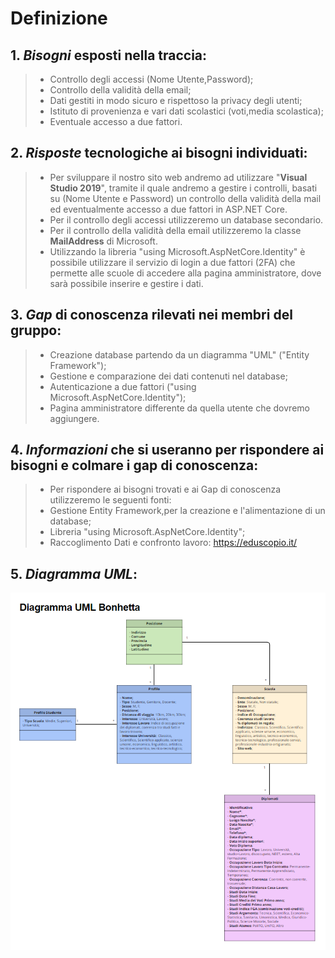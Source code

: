 # Definizione

## 1. *Bisogni* esposti nella traccia:
> - Controllo degli accessi (Nome Utente,Password);
> - Controllo della validità della email;
> - Dati gestiti in modo sicuro e rispettoso la privacy degli utenti;
> - Istituto di provenienza e vari dati scolastici (voti,media scolastica);
> - Eventuale accesso a due fattori.

## 2. *Risposte* tecnologiche ai bisogni individuati:
> - Per sviluppare il nostro sito web andremo ad utilizzare "**Visual Studio 2019**", tramite il quale  andremo a gestire i controlli, basati su (Nome Utente e Password) un controllo della validità della mail ed eventualmente accesso a due fattori in ASP.NET Core.
> - Per il controllo degli accessi utilizzeremo un database secondario.
> - Per il controllo della validità della email utilizzeremo la classe **MailAddress** di Microsoft.
> - Utilizzando la libreria "using Microsoft.AspNetCore.Identity" è possibile utilizzare il servizio di login a due fattori (2FA) che permette alle scuole di accedere alla pagina amministratore, dove sarà possibile inserire e gestire i dati.

## 3. *Gap* di conoscenza rilevati nei membri del gruppo:
> - Creazione database partendo da un diagramma "UML" ("Entity Framework");
> -	Gestione e comparazione dei dati contenuti nel database;
> - Autenticazione a due fattori ("using Microsoft.AspNetCore.Identity");
> - Pagina amministratore differente da quella utente che dovremo aggiungere.

## 4. *Informazioni* che si useranno per rispondere ai bisogni e colmare i gap di conoscenza:
> - Per rispondere ai bisogni trovati e ai Gap di conoscenza utilizzeremo le seguenti fonti:
> -	Gestione Entity Framework,per la creazione e l'alimentazione di un database;
> -	Libreria "using Microsoft.AspNetCore.Identity";
> - Raccoglimento Dati e confronto lavoro: https://eduscopio.it/ 
## 5. *Diagramma UML*:
 ![Diagramma uml](1.png)






